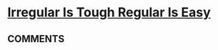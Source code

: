 # [Irregular Is Tough Regular Is Easy](https://toph.co/p/irregular-is-tough-regular-is-easy)

## __COMMENTS__

> 


